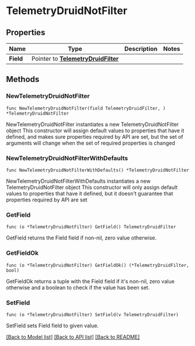 # TelemetryDruidNotFilter

## Properties

Name | Type | Description | Notes
------------ | ------------- | ------------- | -------------
**Field** | Pointer to [**TelemetryDruidFilter**](telemetry.DruidFilter.md) |  | 

## Methods

### NewTelemetryDruidNotFilter

`func NewTelemetryDruidNotFilter(field TelemetryDruidFilter, ) *TelemetryDruidNotFilter`

NewTelemetryDruidNotFilter instantiates a new TelemetryDruidNotFilter object
This constructor will assign default values to properties that have it defined,
and makes sure properties required by API are set, but the set of arguments
will change when the set of required properties is changed

### NewTelemetryDruidNotFilterWithDefaults

`func NewTelemetryDruidNotFilterWithDefaults() *TelemetryDruidNotFilter`

NewTelemetryDruidNotFilterWithDefaults instantiates a new TelemetryDruidNotFilter object
This constructor will only assign default values to properties that have it defined,
but it doesn't guarantee that properties required by API are set

### GetField

`func (o *TelemetryDruidNotFilter) GetField() TelemetryDruidFilter`

GetField returns the Field field if non-nil, zero value otherwise.

### GetFieldOk

`func (o *TelemetryDruidNotFilter) GetFieldOk() (*TelemetryDruidFilter, bool)`

GetFieldOk returns a tuple with the Field field if it's non-nil, zero value otherwise
and a boolean to check if the value has been set.

### SetField

`func (o *TelemetryDruidNotFilter) SetField(v TelemetryDruidFilter)`

SetField sets Field field to given value.



[[Back to Model list]](../README.md#documentation-for-models) [[Back to API list]](../README.md#documentation-for-api-endpoints) [[Back to README]](../README.md)


